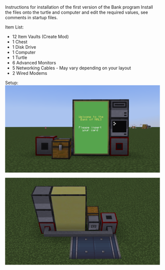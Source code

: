 Instructions for installation of the first version of the Bank program
Install the files onto the turtle and computer and edit the required values, see comments in startup files.

Item List:
- 12 Item Vaults (Create Mod)
- 1 Chest
- 1 Disk Drive
- 1 Computer
- 1 Turtle
- 6 Advanced Monitors
- 5 Networking Cables - May vary depending on your layout
- 2 Wired Modems

Setup:
<img src="img/2025-04-24_10.37.16.png" alt="Front of bank setup">

<img src="img/2025-04-24_10.37.09.png" alt="Back of bank setup">
